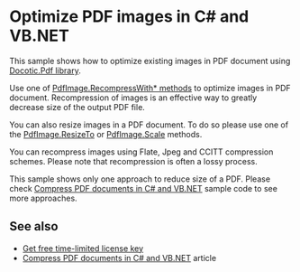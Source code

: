 # Optimize PDF images in C# and VB.NET
This sample shows how to optimize existing images in PDF document using [Docotic.Pdf library](https://bitmiracle.com/pdf-library/).

Use one of [PdfImage.RecompressWith* methods](https://bitmiracle.com/pdf-library/api/pdfimage) to optimize images in PDF document. Recompression of images is an effective way to greatly decrease size of the output PDF file.

You can also resize images in a PDF document. To do so please use one of the [PdfImage.ResizeTo](https://bitmiracle.com/pdf-library/api/pdfimage-resizeto) or [PdfImage.Scale](https://bitmiracle.com/pdf-library/api/pdfimage-scale) methods.

You can recompress images using Flate, Jpeg and CCITT compression schemes. Please note that recompression is often a lossy process.

This sample shows only one approach to reduce size of a PDF. Please check [Compress PDF documents in C# and VB.NET](/Samples/Compression/CompressAllTechniques) sample code to see more approaches.

## See also
* [Get free time-limited license key](https://bitmiracle.com/pdf-library/download-pdf-library.aspx)
* [Compress PDF documents in C# and VB.NET](https://bitmiracle.com/pdf-library/compress-pdf.aspx) article